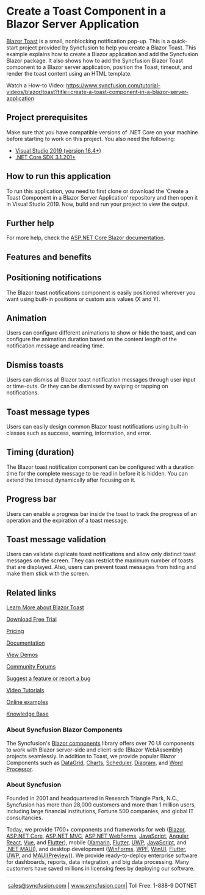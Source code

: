 # Create a Toast Component in a Blazor Server Application

[Blazor Toast](https://www.syncfusion.com/blazor-components/blazor-toast?utm_source=github&utm_medium=listing&utm_campaign=blazor-toast-github-samples) is a small, nonblocking notification pop-up. This is a quick-start project provided by Syncfusion to help you create a Blazor Toast. This example explains how to create a Blazor application and add the Syncfusion Blazor package. It also shows how to add the Syncfusion Blazor Toast component to a Blazor server application, position the Toast, timeout, and render the toast content using an HTML template.

Watch a How-to Video: https://www.syncfusion.com/tutorial-videos/blazor/toast?title=create-a-toast-component-in-a-blazor-server-application

## Project prerequisites
Make sure that you have compatible versions of .NET Core on your machine before starting to work on this project. You also need the following:
* [Visual Studio 2019 (version 16.4+)]( https://visualstudio.microsoft.com/downloads)
* [.NET Core SDK 3.1.201+](https://dotnet.microsoft.com/download/dotnet-core/3.1)

## How to run this application
To run this application, you need to first clone or download the ‘Create a Toast Component in a Blazor Server Application’ repository and then open it in Visual Studio 2019. Now, build and run your project to view the output.

## Further help

For more help, check the [ASP.NET Core Blazor documentation](https://docs.microsoft.com/en-us/aspnet/core/blazor).

## Features and benefits

## Positioning notifications

The Blazor toast notifications component is easily positioned wherever you want using built-in positions or custom axis values (X and Y).

## Animation

Users can configure different animations to show or hide the toast, and can configure the animation duration based on the content length of the notification message and reading time.

## Dismiss toasts

Users can dismiss all Blazor toast notification messages through user input or time-outs. Or they can be dismissed by swiping or tapping on notifications.

## Toast message types

Users can easily design common Blazor toast notifications using built-in classes such as success, warning, information, and error.

## Timing (duration)

The Blazor toast notification component can be configured with a duration time for the complete message to be read in before it is hidden. You can extend the timeout dynamically after focusing on it.

## Progress bar

Users can enable a progress bar inside the toast to track the progress of an operation and the expiration of a toast message.

## Toast message validation

Users can validate duplicate toast notifications and allow only distinct toast messages on the screen. They can restrict the maximum number of toasts that are displayed. Also, users can prevent toast messages from hiding and make them stick with the screen.

## Related links
[Learn More about Blazor Toast](https://www.syncfusion.com/blazor-components/blazor-toast?utm_source=github&utm_medium=listing&utm_campaign=blazor-toast-github-samples)

[Download Free Trial](https://www.syncfusion.com/downloads/blazor?utm_source=github&utm_medium=listing&utm_campaign=blazor-toast-github-samples)

[Pricing](https://www.syncfusion.com/sales/products/blazor?utm_source=github&utm_medium=listing&utm_campaign=blazor-toast-github-samples)

[Documentation](https://blazor.syncfusion.com/documentation/toast/getting-started?utm_source=github&utm_medium=listing&utm_campaign=blazor-toast-github-samples)

[View Demos](https://github.com/SyncfusionExamples/create-a-toast-component-in-a-blazor-server-application.git?utm_source=github&utm_medium=listing&utm_campaign=blazor-toast-github-samples)

[Community Forums](https://www.syncfusion.com/forums/blazor-components?utm_source=github&utm_medium=listing&utm_campaign=blazor-toast-github-samples)

[Suggest a feature or report a bug](https://www.syncfusion.com/feedback/blazor-components?utm_source=github&utm_medium=listing&utm_campaign=blazor-toast-github-samples)

[Video Tutorials](https://www.syncfusion.com/tutorial-videos/blazor/toast?title=create-a-toast-component-in-a-blazor-server-application?utm_source=github&utm_medium=listing&utm_campaign=blazor-toast-github-samples)

[Online examples](https://blazor.syncfusion.com/demos/toast/default-functionalities?utm_source=github&utm_medium=listing&utm_campaign=blazor-toast-github-samples)

[Knowledge Base](https://www.syncfusion.com/kb/blazor-components?utm_source=github&utm_medium=listing&utm_campaign=blazor-toast-github-samples)

### About Syncfusion Blazor Components
The Syncfusion's [Blazor components](https://www.syncfusion.com/blazor-components?utm_source=github&utm_medium=listing&utm_campaign=blazor-toast-github-samples) library offers over 70 UI components to work with Blazor server-side and client-side (Blazor WebAssembly) projects seamlessly. In addition to Toast, we provide popular Blazor Components such as [DataGrid](https://www.syncfusion.com/blazor-components/blazor-datagrid?utm_source=github&utm_medium=listing&utm_campaign=blazor-split-buttons-github-samples), [Charts](https://www.syncfusion.com/blazor-components/blazor-charts?utm_source=github&utm_medium=listing&utm_campaign=blazor-split-buttons-github-samples), [Scheduler](https://www.syncfusion.com/blazor-components/blazor-scheduler?utm_source=github&utm_medium=listing&utm_campaign=blazor-split-buttons-github-samples), [Diagram](https://www.syncfusion.com/blazor-components/blazor-diagram?utm_source=github&utm_medium=listing&utm_campaign=blazor-split-buttons-github-samples), and [Word Processor](https://www.syncfusion.com/blazor-components/blazor-word-processor?utm_source=github&utm_medium=listing&utm_campaign=blazor-split-buttons-github-samples).

### About Syncfusion

Founded in 2001 and headquartered in Research Triangle Park, N.C., Syncfusion has more than 28,000 customers and more than 1 million users, including large financial institutions, Fortune 500 companies, and global IT consultancies.
 
Today, we provide 1700+ components and frameworks for web ([Blazor](https://www.syncfusion.com/blazor-components?utm_source=github&utm_medium=listing&utm_campaign=blazor-toast-github-samples), [ASP.NET Core](https://www.syncfusion.com/aspnet-core-ui-controls?utm_source=github&utm_medium=listing&utm_campaign=blazor-toast-github-samples), [ASP.NET MVC](https://www.syncfusion.com/aspnet-mvc-ui-controls?utm_source=github&utm_medium=listing&utm_campaign=blazor-toast-github-samples), [ASP.NET WebForms](https://www.syncfusion.com/jquery/aspnet-webforms-ui-controls?utm_source=github&utm_medium=listing&utm_campaign=blazor-toast-github-samples), [JavaScript](https://www.syncfusion.com/javascript-ui-controls?utm_source=github&utm_medium=listing&utm_campaign=blazor-toast-github-samples), [Angular](https://www.syncfusion.com/angular-ui-components?utm_source=github&utm_medium=listing&utm_campaign=blazor-toast-github-samples), [React](https://www.syncfusion.com/react-ui-components?utm_source=github&utm_medium=listing&utm_campaign=blazor-toast-github-samples), [Vue](https://www.syncfusion.com/vue-ui-components?utm_source=github&utm_medium=listing&utm_campaign=blazor-toast-github-samples), and [Flutter](https://www.syncfusion.com/flutter-widgets?utm_source=github&utm_medium=listing&utm_campaign=blazor-toast-github-samples)), mobile ([Xamarin](https://www.syncfusion.com/xamarin-ui-controls?utm_source=github&utm_medium=listing&utm_campaign=blazor-toast-github-samples), [Flutter](https://www.syncfusion.com/flutter-widgets?utm_source=github&utm_medium=listing&utm_campaign=blazor-toast-github-samples), [UWP](https://www.syncfusion.com/uwp-ui-controls?utm_source=github&utm_medium=listing&utm_campaign=blazor-toast-github-samples), [JavaScript](https://www.syncfusion.com/javascript-ui-controls?utm_source=github&utm_medium=listing&utm_campaign=blazor-toast-github-samples), and [.NET MAUI](https://www.syncfusion.com/maui-controls?utm_source=github&utm_medium=listing&utm_campaign=blazor-toast-github-samples)), and desktop development ([WinForms](https://www.syncfusion.com/winforms-ui-controls?utm_source=github&utm_medium=listing&utm_campaign=blazor-toast-github-samples), [WPF](https://www.syncfusion.com/wpf-controls?utm_source=github&utm_medium=listing&utm_campaign=blazor-toast-github-samples), [WinUI](https://www.syncfusion.com/winui-controls?utm_source=github&utm_medium=listing&utm_campaign=blazor-toast-github-samples), [Flutter](https://www.syncfusion.com/flutter-widgets?utm_source=github&utm_medium=listing&utm_campaign=blazor-toast-github-samples), [UWP](https://www.syncfusion.com/uwp-ui-controls?utm_source=github&utm_medium=listing&utm_campaign=blazor-toast-github-samples), and [MAUI(Preview)](https://www.syncfusion.com/maui-controls?utm_source=github&utm_medium=listing&utm_campaign=blazor-toast-github-samples)). We provide ready-to-deploy enterprise software for dashboards, reports, data integration, and big data processing. Many customers have saved millions in licensing fees by deploying our software.

<hr style="height:0.3px;border:none;color:lightgrey;background-color:lightgrey;" />

<p align="center">
<a href="mailto:sales@syncfusion.com?Subject=Syncfusion Blazor toast - GitHub" target="_top">sales@syncfusion.com</a> | <a href="https://www.syncfusion.com?utm_source=github&utm_medium=listing&utm_campaign=blazor-toast-github-samples">www.syncfusion.com</a>| Toll Free: 1-888-9 DOTNET <br>
</p>

